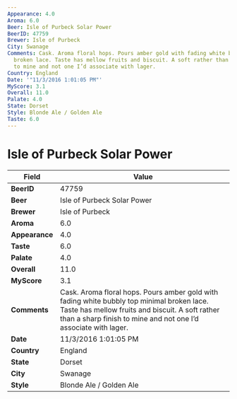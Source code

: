 ```yaml
---
Appearance: 4.0
Aroma: 6.0
Beer: Isle of Purbeck Solar Power
BeerID: 47759
Brewer: Isle of Purbeck
City: Swanage
Comments: Cask. Aroma floral hops. Pours amber gold with fading white bubbly top minimal
  broken lace. Taste has mellow fruits and biscuit. A soft rather than a sharp finish
  to mine and not one I’d associate with lager.
Country: England
Date: '"11/3/2016 1:01:05 PM"'
MyScore: 3.1
Overall: 11.0
Palate: 4.0
State: Dorset
Style: Blonde Ale / Golden Ale
Taste: 6.0
---
```


# Isle of Purbeck Solar Power

| Field         | Value |
|---------------|-------|
| **BeerID** | 47759 |
| **Beer** | Isle of Purbeck Solar Power |
| **Brewer** | Isle of Purbeck |
| **Aroma** | 6.0 |
| **Appearance** | 4.0 |
| **Taste** | 6.0 |
| **Palate** | 4.0 |
| **Overall** | 11.0 |
| **MyScore** | 3.1 |
| **Comments** | Cask. Aroma floral hops. Pours amber gold with fading white bubbly top minimal broken lace. Taste has mellow fruits and biscuit. A soft rather than a sharp finish to mine and not one I’d associate with lager. |
| **Date** | 11/3/2016 1:01:05 PM |
| **Country** | England |
| **State** | Dorset |
| **City** | Swanage |
| **Style** | Blonde Ale / Golden Ale |
